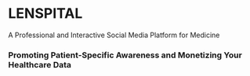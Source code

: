 # LENSPITAL

A Professional and Interactive Social Media Platform for Medicine

### Promoting Patient-Specific Awareness and Monetizing Your Healthcare Data 

